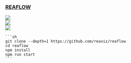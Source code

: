 ### [REAFLOW](https://github.com/reaviz/reaflow)

![](https://img.shields.io/github/license/reaviz/reaflow?style=flat-square)<br />
[![](https://img.shields.io/github/last-commit/scillidan/reaflow/master?label=last%20commit%20(fork)&style=flat-square)](https://github.com/scillidan/reaflow)<br />
![](https://img.shields.io/badge/GitHub%20Pages-121013?logo=github&logoColor=white)

````{tab} From source
```sh
git clone --depth=1 https://github.com/reaviz/reaflow
cd reaflow
npm install
npm run start
```
````